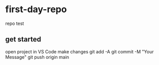 # first-day-repo
repo test

## get started 
open project in VS Code
make changes
git add -A
git commit -M "Your Message"
git push origin main
